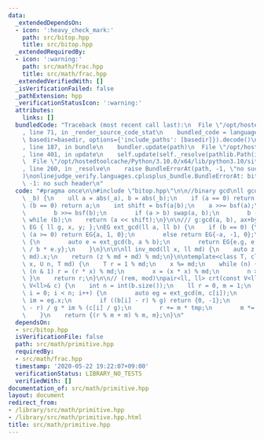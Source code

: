 ```yaml
---
data:
  _extendedDependsOn:
  - icon: ':heavy_check_mark:'
    path: src/bitop.hpp
    title: src/bitop.hpp
  _extendedRequiredBy:
  - icon: ':warning:'
    path: src/math/frac.hpp
    title: src/math/frac.hpp
  _extendedVerifiedWith: []
  _isVerificationFailed: false
  _pathExtension: hpp
  _verificationStatusIcon: ':warning:'
  attributes:
    links: []
  bundledCode: "Traceback (most recent call last):\n  File \"/opt/hostedtoolcache/Python/3.10.0/x64/lib/python3.10/site-packages/onlinejudge_verify/documentation/build.py\"\
    , line 71, in _render_source_code_stat\n    bundled_code = language.bundle(stat.path,\
    \ basedir=basedir, options={'include_paths': [basedir]}).decode()\n  File \"/opt/hostedtoolcache/Python/3.10.0/x64/lib/python3.10/site-packages/onlinejudge_verify/languages/cplusplus.py\"\
    , line 187, in bundle\n    bundler.update(path)\n  File \"/opt/hostedtoolcache/Python/3.10.0/x64/lib/python3.10/site-packages/onlinejudge_verify/languages/cplusplus_bundle.py\"\
    , line 401, in update\n    self.update(self._resolve(pathlib.Path(included), included_from=path))\n\
    \  File \"/opt/hostedtoolcache/Python/3.10.0/x64/lib/python3.10/site-packages/onlinejudge_verify/languages/cplusplus_bundle.py\"\
    , line 260, in _resolve\n    raise BundleErrorAt(path, -1, \"no such header\"\
    )\nonlinejudge_verify.languages.cplusplus_bundle.BundleErrorAt: bitop.hpp: line\
    \ -1: no such header\n"
  code: "#pragma once\n\n#include \"bitop.hpp\"\n\n//binary gcd\nll gcd(ll _a, ll\
    \ _b) {\n    ull a = abs(_a), b = abs(_b);\n    if (a == 0) return b;\n    if\
    \ (b == 0) return a;\n    int shift = bsf(a|b);\n    a >>= bsf(a);\n    do {\n\
    \        b >>= bsf(b);\n        if (a > b) swap(a, b);\n        b -= a;\n    }\
    \ while (b);\n    return (a << shift);\n}\n\n/// g:gcd(a, b), ax+by=g\nstruct\
    \ EG { ll g, x, y; };\nEG ext_gcd(ll a, ll b) {\n    if (b == 0) {\n        if\
    \ (a >= 0) return EG{a, 1, 0};\n        else return EG{-a, -1, 0};\n    } else\
    \ {\n        auto e = ext_gcd(b, a % b);\n        return EG{e.g, e.y, e.x - a\
    \ / b * e.y};\n    }\n}\n\n\nll inv_mod(ll x, ll md) {\n    auto z = ext_gcd(x,\
    \ md).x;\n    return (z % md + md) % md;\n}\n\ntemplate<class T, class U>\nT pow_mod(T\
    \ x, U n, T md) {\n    T r = 1 % md;\n    x %= md;\n    while (n) {\n        if\
    \ (n & 1) r = (r * x) % md;\n        x = (x * x) % md;\n        n >>= 1;\n   \
    \ }\n    return r;\n}\n\n// (rem, mod)\npair<ll, ll> crt(const V<ll>& b, const\
    \ V<ll>& c) {\n    int n = int(b.size());\n    ll r = 0, m = 1;\n    for (int\
    \ i = 0; i < n; i++) {\n        auto eg = ext_gcd(m, c[i]);\n        ll g = eg.g,\
    \ im = eg.x;\n        if ((b[i] - r) % g) return {0, -1};\n        ll tmp = (b[i]\
    \ - r) / g * im % (c[i] / g);\n        r += m * tmp;\n        m *= c[i] / g;\n\
    \    }\n    return {(r % m + m) % m, m};\n}\n"
  dependsOn:
  - src/bitop.hpp
  isVerificationFile: false
  path: src/math/primitive.hpp
  requiredBy:
  - src/math/frac.hpp
  timestamp: '2020-05-22 19:22:07+09:00'
  verificationStatus: LIBRARY_NO_TESTS
  verifiedWith: []
documentation_of: src/math/primitive.hpp
layout: document
redirect_from:
- /library/src/math/primitive.hpp
- /library/src/math/primitive.hpp.html
title: src/math/primitive.hpp
---
```

